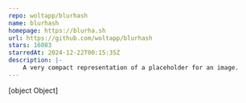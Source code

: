 ```yaml
---
repo: woltapp/blurhash
name: blurhash
homepage: https://blurha.sh
url: https://github.com/woltapp/blurhash
stars: 16083
starredAt: 2024-12-22T00:15:35Z
description: |-
    A very compact representation of a placeholder for an image.
---
```


[object Object]

